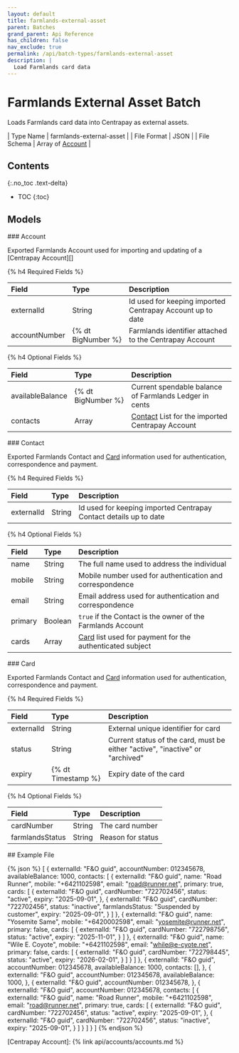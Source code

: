 ```yaml
---
layout: default
title: farmlands-external-asset
parent: Batches
grand_parent: Api Reference
has_children: false
nav_exclude: true
permalink: /api/batch-types/farmlands-external-asset
description: |
  Load Farmlands card data
---
```


# Farmlands External Asset Batch

Loads Farmlands card data into Centrapay as external assets.

| Type Name   | farmlands-external-asset |
| File Format | JSON                     |
| File Schema | Array of [Account]       |

## Contents
{:.no_toc .text-delta}

* TOC
{:toc}

## Models

<a name="account">
### Account

Exported Farmlands Account used for importing and updating of a [Centrapay Account][]


{% h4 Required Fields %}

|     Field     |        Type        |                        Description                        |
| :------------ | :----------------- | :-------------------------------------------------------- |
| externalId    | String             | Id used for keeping imported Centrapay Account up to date |
| accountNumber | {% dt BigNumber %} | Farmlands identifier attached to the Centrapay Account    |


{% h4 Optional Fields %}

|      Field       |        Type        |                      Description                       |
| :--------------- | :----------------- | :----------------------------------------------------- |
| availableBalance | {% dt BigNumber %} | Current spendable balance of Farmlands Ledger in cents |
| contacts         | Array              | [Contact][] List for the imported Centrapay Account    |

<a name="contact">
### Contact

Exported Farmlands Contact and [Card][] information used for authentication, correspondence and payment.

{% h4 Required Fields %}

|   Field    |  Type  |                            Description                            |
| :--------- | :----- | :---------------------------------------------------------------- |
| externalId | String | Id used for keeping imported Centrapay Contact details up to date |


{% h4 Optional Fields %}

|  Field  |  Type   |                         Description                          |
| :------ | :------ | :----------------------------------------------------------- |
| name    | String  | The full name used to address the individual                 |
| mobile  | String  | Mobile number used for authentication and correspondence     |
| email   | String  | Email address used for authentication and correspondence     |
| primary | Boolean | `true` if the Contact is the owner of the Farmlands Account  |
| cards   | Array   | [Card][] list used for payment for the authenticated subject |

<a name="card">
### Card

Exported Farmlands Contact and [Card][] information used for authentication, correspondence and payment.

{% h4 Required Fields %}

|      Field      |        Type        |                                  Description                                  |
| :-------------- | :----------------- | :---------------------------------------------------------------------------- |
| externalId      | String             | External unique identifier for card                                           |
| status          | String             | Current status of the card, must be either "active", "inactive" or "archived" |
| expiry          | {% dt Timestamp %} | Expiry date of the card                                                       |


{% h4 Optional Fields %}

|      Field      |  Type  |          Description           |
| :-------------- | :----- | :----------------------------- |
| cardNumber      | String | The card number                |
| farmlandsStatus | String | Reason for status              |


<a name="example">
## Example File

{% json %}
[
  {
    externalId: "F&O guid",
    accountNumber: 012345678,
    availableBalance: 1000,
    contacts: [
      {
        externalId: "F&O guid",
        name: "Road Runner",
        mobile: "+6421102598",
        email: "road@runner.net",
        primary: true,
        cards: [
          {
            externalId: "F&O guid",
            cardNumber: "722702456",
            status: "active",
            expiry: "2025-09-01",
          },
          {
            externalId: "F&O guid",
            cardNumber: "722702456",
            status: "inactive",
            farmlandsStatus: "Suspended by customer",
            expiry: "2025-09-01",
          }
        ]
      },
      {
        externalId: "F&O guid",
        name: "Yosemite Same",
        mobile: "+6420002598",
        email: "yosemite@runner.net",
        primary: false,
        cards: [
          {
            externalId: "F&O guid",
            cardNumber: "722798756",
            status: "active",
            expiry: "2025-11-01",
          }
        ]
      },
      {
        externalId: "F&O guid",
        name: "Wile E. Coyote",
        mobile: "+6421102598",
        email: "while@e-cyote.net",
        primary: false,
        cards: [
          {
            externalId: "F&O guid",
            cardNumber: "722798445",
            status: "active",
            expiry: "2026-02-01",
          }
        ]
      }
    ]
  },
  {
    externalId: "F&O guid",
    accountNumber: 012345678,
    availableBalance: 1000,
		contacts: [],
  },
  {
    externalId: "F&O guid",
    accountNumber: 012345678,
    availableBalance: 1000,
  },
  {
    externalId: "F&O guid",
    accountNumber: 012345678,
  },
  {
    externalId: "F&O guid",
    accountNumber: 012345678,
    contacts: [
      {
        externalId: "F&O guid",
        name: "Road Runner",
        mobile: "+6421102598",
        email: "road@runner.net",
        primary: true,
        cards: [
          {
            externalId: "F&O guid",
            cardNumber: "722702456",
            status: "active",
            expiry: "2025-09-01",
          },
          {
            externalId: "F&O guid",
            cardNumber: "722702456",
            status: "inactive",
            expiry: "2025-09-01",
          }
        ]
      }
    ]
  }
]
{% endjson %}

[Account]: #account
[Contact]: #contact
[Card]: #card
[Centrapay Account]: {% link api/accounts/accounts.md %}
